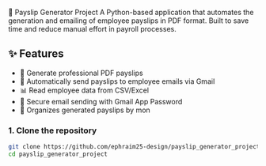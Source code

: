 🧾 Payslip Generator Project
A Python-based application that automates the generation and emailing of employee payslips in PDF format. Built to save time and reduce manual effort in payroll processes.

## ✨ Features
- 📄 Generate professional PDF payslips
- 📧 Automatically send payslips to employee emails via Gmail
- 📊 Read employee data from CSV/Excel
- 🔐 Secure email sending with Gmail App Password
- 📁 Organizes generated payslips by mon

### 1. Clone the repository

```bash
git clone https://github.com/ephraim25-design/payslip_generator_project.git
cd payslip_generator_project
